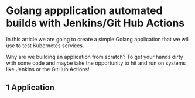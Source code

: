 # Golang appplication automated builds with Jenkins/Git Hub Actions


In this article we are going to create a simple Golang application that we will use to test Kubernetes services.

Why are we building an application from scratch? To get your hands dirty with some code and maybe take the opportunity to hit and run on systems like Jenkins or the GitHub Actions!

## 1 Application